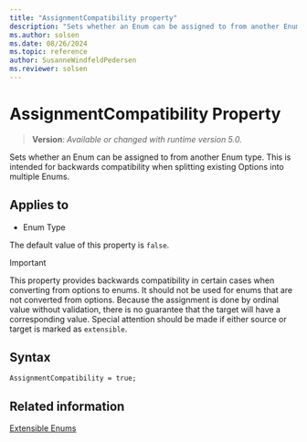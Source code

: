```yaml
---
title: "AssignmentCompatibility property"
description: "Sets whether an Enum can be assigned to from another Enum type."
ms.author: solsen
ms.date: 08/26/2024
ms.topic: reference
author: SusanneWindfeldPedersen
ms.reviewer: solsen
---
```

[//]: # (START>DO_NOT_EDIT)
[//]: # (IMPORTANT:Do not edit any of the content between here and the END>DO_NOT_EDIT.)
[//]: # (Any modifications should be made in the .xml files in the ModernDev repo.)
# AssignmentCompatibility Property
> **Version**: _Available or changed with runtime version 5.0._

Sets whether an Enum can be assigned to from another Enum type. This is intended for backwards compatibility when splitting existing Options into multiple Enums.

## Applies to
-   Enum Type

[//]: # (IMPORTANT: END>DO_NOT_EDIT)

The default value of this property is `false`.

> [!IMPORTANT]  
> This property provides backwards compatibility in certain cases when converting from options to enums. It should not be used for enums that are not converted from options. 
> Because the assignment is done by ordinal value without validation, there is no guarantee that the target will have a corresponding value. Special attention should be made if either source or target is marked as `extensible`.


## Syntax

```AL
AssignmentCompatibility = true;
```


## Related information
[Extensible Enums](../devenv-extensible-enums.md)  